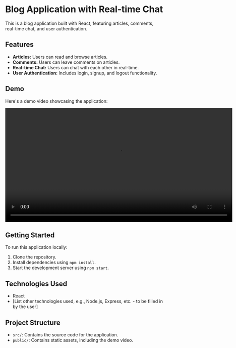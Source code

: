 # Blog Application with Real-time Chat

This is a blog application built with React, featuring articles, comments, real-time chat, and user authentication.

## Features

*   **Articles:** Users can read and browse articles.
*   **Comments:** Users can leave comments on articles.
*   **Real-time Chat:** Users can chat with each other in real-time.
*   **User Authentication:** Includes login, signup, and logout functionality.

## Demo

Here's a demo video showcasing the application:

<video width="720" controls>
  <source src="./public/BlogChat-demo.webm" type="video/webm">
  Your browser does not support the video tag.
</video>

## Getting Started

To run this application locally:

1.  Clone the repository.
2.  Install dependencies using `npm install`.
3.  Start the development server using `npm start`.

## Technologies Used

*   React
*   [List other technologies used, e.g., Node.js, Express, etc. - to be filled in by the user]

## Project Structure

*   `src/`: Contains the source code for the application.
*   `public/`: Contains static assets, including the demo video.
